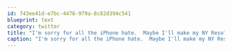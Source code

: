 ```yaml
---
id: 743ee41d-e7bc-4478-979a-8c82d394c541
blueprint: text
category: twitter
title: "I'm sorry for all the iPhone hate.  Maybe I'll make my NY Resolution to embrace the mighty Apple."
caption: "I'm sorry for all the iPhone hate.  Maybe I'll make my NY Resolution to embrace the mighty Apple."
---
```

